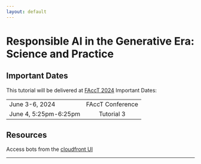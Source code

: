 ```yaml
---
layout: default
---
```


# Responsible AI in the Generative Era: Science and Practice


## Important Dates

This tutorial will be delivered at [FAccT 2024](https://facctconference.org/2024/)
Important Dates:

|                       |                    |
|:----------------------|:------------------:|
| June 3-6, 2024        | FAccT Conference   |
| June 4, 5:25pm-6:25pm | Tutorial 3         |

## Resources
Access bots from the [cloudfront UI]()


* * *

